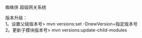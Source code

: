 蜘蛛侠
超级网关系统

版本升级：  
1。设置父级版本号> mvn versions:set -DnewVersion=指定版本号  
2。更新子模块版本号> mvn versions:update-child-modules  


